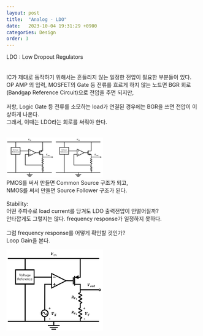 ```yaml
---
layout: post
title:  "Analog - LDO"
date:   2023-10-04 19:31:29 +0900
categories: Design
order: 3
---
```


LDO : Low Dropout Regulators<br>
<br>
<br>
IC가 제대로 동작하기 위해서는 흔들리지 않는 일정한 전압이 필요한 부분들이 있다.<br>
OP AMP 의 입력, MOSFET의 Gate 등 전류를 흐르게 하지 않는 노드면 BGR 회로(Bandgap Reference Circuit)으로 전압을 주면 되지만,<br>
<br>
저항, Logic Gate 등 전류를 소모하는 load가 연결된 경우에는 BGR을 쓰면 전압이 이상하게 나온다.<br>
그래서, 이때는 LDO라는 회로를 써줘야 한다.<br>
<br>
<div style="float: left">
    <img src="/public/img/LDO1.png" style="width: 50%; height: auto;" alt="my picture" />
</div>

PMOS를 써서 만들면 Common Source 구조가 되고,<br>
NMOS를 써서 만들면 Source Follower 구조가 된다.<br>
<br>
Stability:<br>
어떤 주파수로 load current를 당겨도 LDO 출력전압이 안떨어질까?<br>
안타깝게도 그렇지는 않다. frequency response가 일정하지 못하다.<br>
<br>
그럼 frequency response를 어떻게 확인할 것인가?<br>
Loop Gain을 본다.<br>
<div style="float: left">
    <img src="/public/img/LDO2.png" style="width: 50%; height: auto;" alt="my picture" />
</div>

